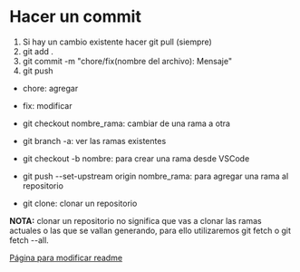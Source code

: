 # Hacer un commit

1. Si hay un cambio existente hacer git pull (siempre)
2. git add .
3. git commit -m "chore/fix(nombre del archivo): Mensaje"
4. git push

- chore: agregar
- fix: modificar

- git checkout nombre_rama: cambiar de una rama a otra
- git branch -a: ver las ramas existentes 
- git checkout -b nombre: para crear una rama desde VSCode
- git push --set-upstream origin nombre_rama: para agregar una rama al repositorio
- git clone: clonar un repositorio 

**NOTA:** clonar un repositorio no significa que vas a clonar las ramas actuales o las que se vallan generando, para ello utilizaremos git fetch o git fetch --all.

[Página para modificar readme](https://dillinger.io/)


